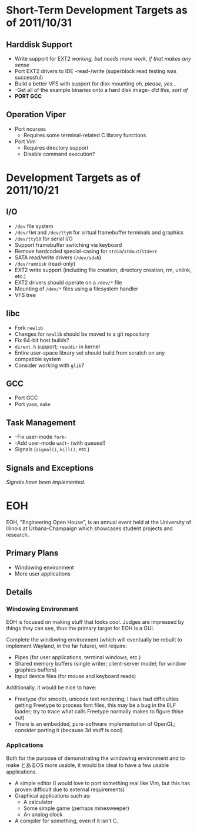 # Short-Term Development Targets as of 2011/10/31

## Harddisk Support
* Write support for EXT2 *working, but needs more work, if that makes any sense*
* Port EXT2 drivers to IDE -read-/write (superblock read testing was successful)
* Build a better VFS with support for disk mounting *oh, please, yes...*
* -Get all of the example binaries onto a hard disk image- *did this, sort of*
* **PORT GCC**

## Operation Viper
* Port ncurses
    * Requires some terminal-related C library functions
* Port Vim
    * Requires directory support
    * Disable command execution?

# Development Targets as of 2011/10/21


## I/O
* `/dev` file system
* `/dev/fbN` and `/dev/ttyN` for virtual framebuffer terminals and graphics
* `/dev/ttyS0` for serial I/O
* Support framebuffer switching via keyboard
* Remove hardcoded special-casing for `stdin`/`stdout`/`stderr`
* SATA read/write drivers (`/dev/sdaN`)
* `/dev/ramdisk` (read-only)
* EXT2 write support (including file creation, directory creation, rm, unlink, etc.)
* EXT2 drivers should operate on a `/dev/*` file
* Mounting of `/dev/*` files using a filesystem handler
* VFS tree

## libc
* Fork `newlib`
* Changes for `newlib` should be moved to a git repository
* Fix 64-bit host builds?
* `dirent.h` support; `readdir` in kernel
* Entire user-space library set should build from scratch on any compatible system
* Consider working with `glib`?

## GCC
* Port GCC
* Port `yasm`, `make`

## Task Management
* -Fix user-mode `fork`-
* -Add user-mode `wait`- (with queues!)
* Signals (`signal()`, `kill()`, etc.)


## Signals and Exceptions

*Signals have been implemented.*

# EOH
EOH, "Engineering Open House", is an annual event held at the University of Illinois at Urbana-Champaign which showcases student projects and research.

## Primary Plans
* Windowing environment
* More user applications

## Details

### Windowing Environment

EOH is focused on making stuff that looks cool. Judges are impressed by things they can see, thus the primary target for EOH is a GUI.

Complete the windowing environment (which will eventually be rebuilt to implement Wayland, in the far future), will require:

* Pipes (for user applications, terminal windows, etc.)
* Shared memory buffers (single writer; client-server model; for window graphics buffers)
* Input device files (for mouse and keyboard reads)

Additionally, it would be nice to have:

* Freetype (for smooth, unicode text rendering; I have had difficulties getting Freetype to process font files, this may be a bug in the ELF loader; try to trace what calls Freetype normally makes to figure thise out)
* There is an embedded, pure-software implementation of OpenGL; consider porting it (because 3d stuff is cool)

### Applications

Both for the purpose of demonstrating the windowing environment and to make とあるOS more usable, it would be ideal to have a few usable applications.

* A simple editor (I would love to port something real like Vim, but this has proven difficult due to external requirements)
* Graphical applications such as:
    * A calculator
    * Some simple game (perhaps minesweeper)
    * An analog clock
* A compiler for something, even if it isn't C.
